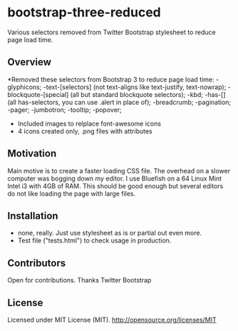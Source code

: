 # bootstrap-three-reduced
Various selectors removed from Twitter Bootstrap stylesheet to reduce page load time.
## Overview
*Removed these selectors from Bootstrap 3 to reduce page load time:
-glyphicons;
-text-[selectors] (not text-aligns like text-justify, text-nowrap);
-blockquote-[special] (all but standard blockquote selectors);
-kbd;
-has-[] (all has-selectors, you can use .alert in place of);
-breadcrumb;
-pagination;
-pager;
-jumbotron;
-tooltip;
-popover;
* Included images to relplace font-awesome icons
* 4 icons created only, .png files with attributes

## Motivation
Main motive is to create a faster loading CSS file. The overhead on a slower computer was bogging down my editor. I use Bluefish on a 64 Linux Mint Intel i3 with 4GB of RAM. This should be good enough but several editors do not like loading the page with large files.

## Installation
* none, really. Just use stylesheet as is or partial out even more.
* Test file ("tests.html") to check usage in production.

## Contributors
Open for contributions. 
Thanks Twitter Bootstrap 

## License
Licensed under MIT License (MIT). 
http://opensource.org/licenses/MIT

